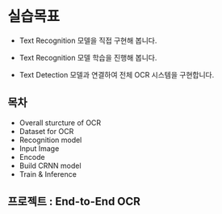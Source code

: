 
# 실습목표


- Text Recognition 모델을 직접 구현해 봅니다.

- Text Recognition 모델 학습을 진행해 봅니다.

- Text Detection 모델과 연결하여 전체 OCR 시스템을 구현합니다.


## 목차

- Overall sturcture of OCR
- Dataset for OCR
- Recognition model
- Input Image
- Encode
- Build CRNN model
- Train & Inference



## 프로젝트 : End-to-End OCR
